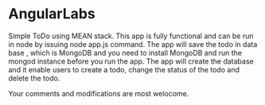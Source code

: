 AngularLabs
===========

Simple ToDo using MEAN stack. This app is fully functional and can be run in node by issuing node app.js command.
The app will save the todo in data base , which is MongoDB and you need to install MongoDB and run the mongod
instance before you run the app. The app will create the database and it enable users to create a todo, 
change the status of the todo and delete the todo.


Your comments and modifications are most welocome.
